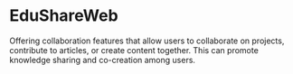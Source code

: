# EduShareWeb
Offering collaboration features that allow users to collaborate on projects, contribute to articles, or create content together. This can promote knowledge sharing and co-creation among users.
